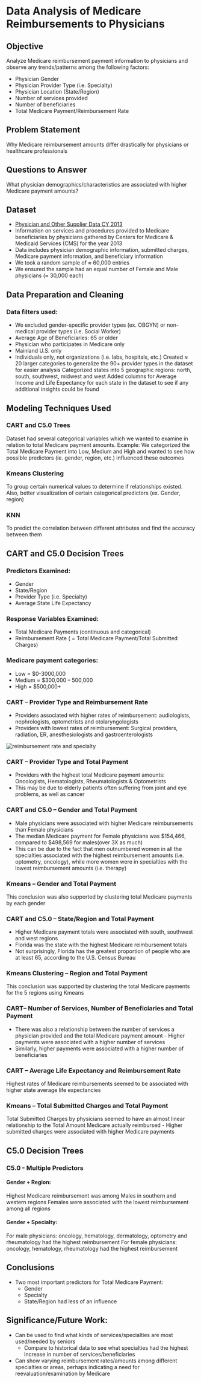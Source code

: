 # Data Analysis of Medicare Reimbursements to Physicians

## Objective
Analyze Medicare reimbursement payment information to physicians and observe any trends/patterns among the following factors:
* Physician Gender
* Physician Provider Type (i.e. Specialty)
* Physician Location (State/Region)
* Number of services provided
* Number of beneficiaries 
* Total Medicare Payment/Reimbursement Rate


## Problem Statement
Why Medicare reimbursement amounts differ drastically for physicians or healthcare professionals

## Questions to Answer
What physician demographics/characteristics are associated with higher Medicare payment amounts?

## Dataset
* [Physician and Other Supplier Data CY 2013](https://www.cms.gov/Research-Statistics-Data-and-Systems/Statistics-Trends-and-Reports/Medicare-Provider-Charge-Data/Physician-and-Other-Supplier2013.html)
* Information on services and procedures provided to Medicare beneficiaries by physicians gathered by Centers for Medicare & Medicaid Services (CMS) for the year 2013
* Data includes physician demographic information, submitted charges, Medicare payment information, and beneficiary information
* We took a random sample of ≈ 60,000 entries
* We ensured the sample had an equal number of Female and Male physicians (≈ 30,000 each)

## Data Preparation and Cleaning
### Data filters used:
* We excluded gender-specific provider types (ex. OBGYN) or non-medical provider types (i.e. Social Worker)
* Average Age of Beneficiaries: 65 or older
* Physician who participates in Medicare only
* Mainland U.S. only
* Individuals only, not organizations (i.e. labs, hospitals, etc.)
Created ≈ 20 larger categories to generalize the 90+ provider types in the dataset for easier analysis
Categorized states into 5 geographic regions: north, south, southwest, midwest and west
Added columns for Average Income and Life Expectancy for each state in the dataset to see if any additional insights could be found

## Modeling Techniques Used
### CART and C5.0 Trees
Dataset had several categorical variables which we wanted to examine in relation to total Medicare payment amounts. Example: We categorized the Total Medicare Payment into Low, Medium and High and wanted to see how possible predictors (ie. gender, region, etc.) influenced these outcomes

### Kmeans Clustering
To group certain numerical values to determine if relationships existed. Also, better visualization of certain categorical predictors (ex. Gender, region)

### KNN
To predict the correlation between different attributes and find the accuracy between them

## CART and C5.0 Decision Trees
### Predictors Examined: 
* Gender
* State/Region
* Provider Type (i.e. Specialty)
* Average State Life Expectancy 

### Response Variables Examined: 
* Total Medicare Payments (continuous and categorical)
* Reimbursement Rate ( = Total Medicare Payment/Total Submitted Charges)

### Medicare payment categories:
* Low = $0-3000,000
* Medium = $300,000 – 500,000
* High = $500,000+

### CART – Provider Type and Reimbursement Rate
* Providers associated with higher rates of reimbursement: audiologists, nephrologists, optometrists and otolaryngologists
* Providers with lowest rates of reimbursement: Surgical providers, radiation, ER, anesthesiologists and gastroenterologists

![reimbursement rate and specialty](https://user-images.githubusercontent.com/37488697/37632249-bb8c0d22-2bc3-11e8-822c-d54e6fab6b49.jpg)

### CART – Provider Type and Total Payment 
* Providers with the highest total Medicare payment amounts: Oncologists, Hematologists, Rheumatologists & Optometrists
* This may be due to elderly patients often suffering from joint and eye problems, as well as cancer

### CART and C5.0 – Gender and Total Payment 
* Male physicians were associated with higher Medicare reimbursements than Female physicians
* The median Medicare payment for Female physicians was $154,466, compared to $498,569  for males(over 3X as much)
* This can be due to the fact that men outnumbered women in all the specialties associated with the highest reimbursement amounts (i.e. optometry, oncology), while more women were in specialties with the lowest reimbursement amounts (i.e. therapy)

### Kmeans – Gender and Total Payment 
This conclusion was also supported by clustering total Medicare payments by each gender

### CART and C5.0 – State/Region and Total Payment
* Higher Medicare payment totals were associated with south, southwest and west regions
* Florida was the state with the highest Medicare reimbursement totals
* Not surprisingly, Florida has the greatest proportion of people who are at least 65, according to the U.S. Census Bureau

### Kmeans Clustering – Region and Total Payment
This conclusion was supported by clustering the total Medicare payments for the 5 regions using Kmeans


### CART– Number of Services,  Number of Beneficiaries and Total Payment
* There was also a relationship between the number of services a physician provided and the total Medicare payment amount - Higher payments were associated with a higher number of services
* Similarly, higher payments were associated with a higher number of beneficiaries

### CART – Average Life Expectancy and Reimbursement Rate 
Highest rates of Medicare reimbursements seemed to be associated with higher state average life expectancies

### Kmeans – Total Submitted Charges and Total Payment
Total Submitted Charges by physicians seemed to have an almost linear relationship to the Total Amount Medicare actually reimbursed - Higher submitted charges were associated with higher Medicare payments


## C5.0 Decision Trees 

### C5.0 - Multiple Predictors

#### Gender + Region:
Highest Medicare reimbursement was among Males in southern and western regions
Females were associated with the lowest reimbursement among all regions

#### Gender + Specialty:
For male physicians: oncology, hematology, dermatology, optometry and rheumatology had the highest reimbursement
For female physicians: oncology, hematology, rheumatology had the highest reimbursement

## Conclusions
* Two most important predictors for Total Medicare Payment:
  - Gender
  - Specialty
  - State/Region had less of an influence

## Significance/Future Work:
* Can be used to find what kinds of services/specialties are most used/needed by seniors
  - Compare to historical data to see what specialties had the highest increase in number of services/beneficiaries
* Can show varying reimbursement rates/amounts among different specialties or areas, perhaps indicating a need for reevaluation/examination by Medicare
